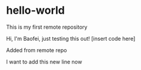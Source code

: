 # hello-world
This is my first remote repository

Hi, I'm Baofei, just testing this out!
[insert code here]

Added from remote repo

I want to add this new line now
